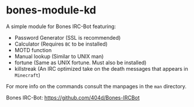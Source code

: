 bones-module-kd
===============

A simple module for Bones IRC-Bot featuring:
- Password Generator (SSL is recommended)
- Calculator (Requires `BC` to be installed)
- MOTD function
- Manual lookup (Similar to UNIX man)
- fortune (Same as UNIX fortune. Must also be installed)
- killstreak (An IRC optimized take on the death messages that appears in `Minecraft`)
 
For more info on the commands consult the manpages in the `man` directory.

Bones IRC-Bot: https://github.com/404d/Bones-IRCBot
